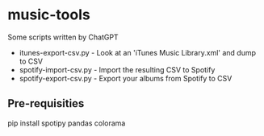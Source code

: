 # music-tools

Some scripts written by ChatGPT

- itunes-export-csv.py - Look at an 'iTunes Music Library.xml' and dump to CSV
- spotify-import-csv.py - Import the resulting CSV to Spotify
- spotify-export-csv.py - Export your albums from Spotify to CSV

## Pre-requisities
pip install spotipy pandas colorama

##
